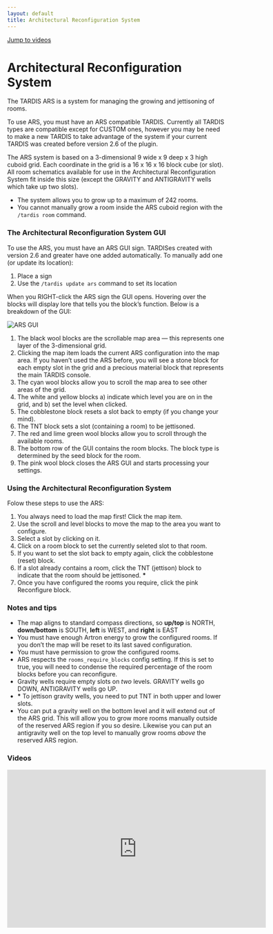 ```yaml
---
layout: default
title: Architectural Reconfiguration System
---
```


[Jump to videos](#video)

# Architectural Reconfiguration System

The TARDIS ARS is a system for managing the growing and jettisoning of rooms.

To use ARS, you must have an ARS compatible TARDIS. Currently all TARDIS types 
are compatible except for CUSTOM ones, however you may be need to make a new 
TARDIS to take advantage of the system if your current TARDIS was created before 
version 2.6 of the plugin.

The ARS system is based on a 3-dimensional 9 wide x 9 deep x 3 high cuboid grid. 
Each coordinate in the grid is a 16 x 16 x 16 block cube (or slot). All room 
schematics available for use in the Architectural Reconfiguration System fit 
inside this size (except the GRAVITY and ANTIGRAVITY wells which take up two slots).

- The system allows you to grow up to a maximum of 242 rooms.
- You cannot manually grow a room inside the ARS cuboid region with the 
  `/tardis room` command.

### The Architectural Reconfiguration System GUI

To use the ARS, you must have an ARS GUI sign. TARDISes created with version 2.6 
and greater have one added automatically. To manually add one (or update its location):

1. Place a sign
2. Use the `/tardis update ars` command to set its location

When you RIGHT-click the ARS sign the GUI opens. Hovering over the blocks will 
display lore that tells you the block’s function. Below is a breakdown of the GUI:

![ARS GUI](images/docs/arsgui.jpg)

1. The black wool blocks are the scrollable map area — this represents one layer 
   of the 3-dimensional grid.
2. Clicking the map item loads the current ARS configuration into the map area. 
   If you haven’t used the ARS before, you will see a stone block for each empty 
   slot in the grid and a precious material block that represents the main TARDIS console.
3. The cyan wool blocks allow you to scroll the map area to see other areas of the grid.
4. The white and yellow blocks a) indicate which level you are on in the grid, 
   and b) set the level when clicked.
5. The cobblestone block resets a slot back to empty (if you change your mind).
6. The TNT block sets a slot (containing a room) to be jettisoned.
7. The red and lime green wool blocks allow you to scroll through the available rooms.
8. The bottom row of the GUI contains the room blocks. The block type is 
   determined by the seed block for the room.
9. The pink wool block closes the ARS GUI and starts processing your settings.

### Using the Architectural Reconfiguration System

Folow these steps to use the ARS:

1. You always need to load the map first! Click the map item.
2. Use the scroll and level blocks to move the map to the area you want to configure.
3. Select a slot by clicking on it.
4. Click on a room block to set the currently seleted slot to that room.
5. If you want to set the slot back to empty again, click the cobblestone (reset) block.
6. If a slot already contains a room, click the TNT (jettison) block to indicate 
   that the room should be jettisoned. **\***
7. Once you have configured the rooms you require, click the pink Reconfigure block.

### Notes and tips

- The map aligns to standard compass directions, so **up/top** is NORTH, 
  **down/bottom** is SOUTH, **left** is WEST, and **right** is EAST
- You must have enough Artron energy to grow the configured rooms. If you don’t 
  the map will be reset to its last saved configuration.
- You must have permission to grow the configured rooms.
- ARS respects the `rooms_require_blocks` config setting. If this is set to true, 
  you will need to condense the required percentage of the room blocks before you 
  can reconfigure.
- Gravity wells require empty slots on _two_ levels. GRAVITY wells go DOWN, 
  ANTIGRAVITY wells go UP.
- **\*** To jettison gravity wells, you need to put TNT in both upper and lower slots.
- You can put a gravity well on the bottom level and it will extend out of the 
  ARS grid. This will allow you to grow more rooms manually outside of the 
  reserved ARS region if you so desire. Likewise you can put an antigravity well 
  on the top level to manually grow rooms _above_ the reserved ARS region.

### Videos
<iframe src="https://player.vimeo.com/video/68938409" width="600" height="366" frameborder="0" webkitallowfullscreen mozallowfullscreen allowfullscreen></iframe>